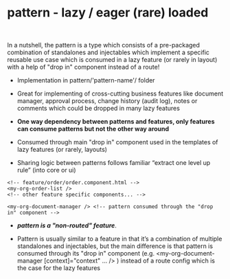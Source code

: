 # pattern - lazy / eager (rare) loaded

<br>

In a nutshell, the pattern is a type which consists of a pre-packaged
combination of standalones and injectables which implement a
specific reusable use case which is consumed in a lazy feature (or rarely
in layout) with a help of "drop in" component instead of a route!

- Implementation in pattern/'pattern-name'/ folder

- Great for implementing of cross-cutting business features like document
manager, approval process, change history (audit log), notes or
comments which could be dropped in many lazy features

- **One way dependency between patterns and features, only features can
consume patterns but not the other way around**

- Consumed through main "drop in" component used in the templates of
lazy features (or rarely, layouts)

- Sharing logic between patterns follows familiar “extract one level up rule”
(into core or ui)

```
<!-- feature/order/order.component.html -->
<my-org-order-list />
<!-- other feature specific components... -->

<my-org-document-manager /> <!-- pattern consumed through the "drop in" component -->
```
- ***pattern is a "non-routed" feature***.

- Pattern is usually similar to a feature in that it’s a
combination of multiple standalones and injectables, but the main
difference is that pattern is consumed through its "drop in" component
(e.g. <my-org-document-manager [context]="context" ... /> ) instead
of a route config which is the case for the lazy features
